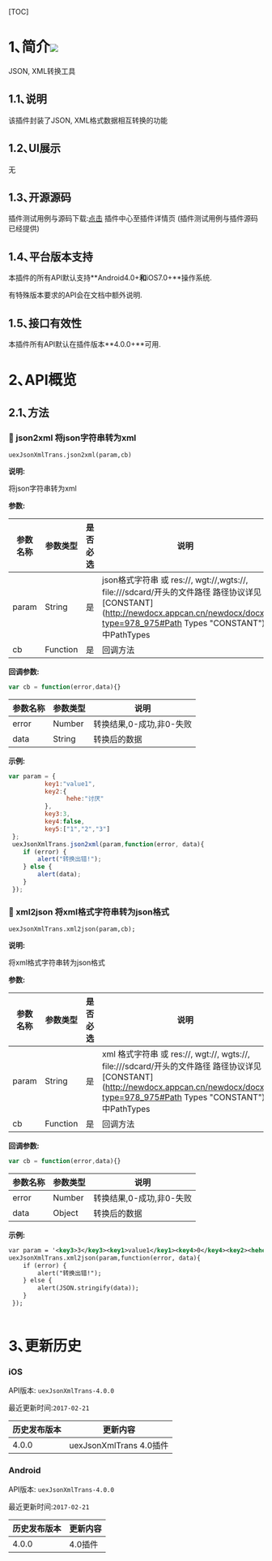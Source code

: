[TOC]
# 1､简介[![](http://appcan-download.oss-cn-beijing.aliyuncs.com/%E5%85%AC%E6%B5%8B%2Fgf.png)]()
JSON, XML转换工具

## 1.1､说明
该插件封装了JSON, XML格式数据相互转换的功能

## 1.2､UI展示
无
## 1.3､开源源码
插件测试用例与源码下载:[点击](xxxx ) 插件中心至插件详情页 (插件测试用例与插件源码已经提供)
## 1.4､平台版本支持

本插件的所有API默认支持**Android4.0+**和**iOS7.0+**操作系统.

有特殊版本要求的API会在文档中额外说明.

## 1.5､接口有效性

本插件所有API默认在插件版本**4.0.0+**可用.
# 2､API概览

## 2.1､方法

### 🍭 json2xml 将json字符串转为xml

`uexJsonXmlTrans.json2xml(param,cb)`

**说明:**

将json字符串转为xml

**参数:**

| 参数名称  | 参数类型     | 是否必选 | 说明                                       |
| ----- | -------- | ---- | ---------------------------------------- |
| param | String   | 是    | json格式字符串 或 res://, wgt://,wgts://, file:///sdcard/开头的文件路径 路径协议详见[CONSTANT](http://newdocx.appcan.cn/newdocx/docx?type=978_975#Path Types "CONSTANT")中PathTypes |
| cb    | Function | 是    | 回调方法                                     |

**回调参数:**

```javascript
var cb = function(error,data){}
```

| 参数名称  | 参数类型   | 说明              |
| ----- | ------ | --------------- |
| error | Number | 转换结果,0-成功,非0-失败 |
| data  | String | 转换后的数据          |

**示例:**

```javascript
var param = {
          key1:"value1",
          key2:{
                hehe:"讨厌"
          },
          key3:3,
          key4:false,
          key5:["1","2","3"]
 };
 uexJsonXmlTrans.json2xml(param,function(error, data){
    if (error) {
        alert("转换出错!");
    } else {
        alert(data);
    }
 });         
```
### 🍭 xml2json 将xml格式字符串转为json格式

`uexJsonXmlTrans.xml2json(param,cb);`

**说明:**

将xml格式字符串转为json格式

**参数:**

| 参数名称  | 参数类型     | 是否必选 | 说明                                       |
| ----- | -------- | ---- | ---------------------------------------- |
| param | String   | 是    | xml 格式字符串 或 res://, wgt://, wgts://, file:///sdcard/开头的文件路径 路径协议详见[CONSTANT](http://newdocx.appcan.cn/newdocx/docx?type=978_975#Path Types "CONSTANT")中PathTypes |
| cb    | Function | 是    | 回调方法                                     |

**回调参数:**

```javascript
var cb = function(error,data){}
```

| 参数名称  | 参数类型   | 说明              |
| ----- | ------ | --------------- |
| error | Number | 转换结果,0-成功,非0-失败 |
| data  | Object | 转换后的数据          |

**示例:**

```xml
var param = '<key3>3</key3><key1>value1</key1><key4>0</key4><key2><hehe>讨厌</hehe></key2><key5>1</key5><key5>2</key5><key5>3</key5>';
uexJsonXmlTrans.xml2json(param,function(error, data){
    if (error) {
        alert("转换出错!");
    } else {
        alert(JSON.stringify(data));
    }
 });        
            
```


# 3､更新历史

### iOS

API版本: `uexJsonXmlTrans-4.0.0`

最近更新时间:`2017-02-21`

| 历史发布版本 | 更新内容 |
| ----- | ----- |
| 4.0.0 | uexJsonXmlTrans 4.0插件 |

### Android

API版本: `uexJsonXmlTrans-4.0.0`

最近更新时间:`2017-02-21`

| 历史发布版本 | 更新内容 |
| ----- | ----- |
| 4.0.0 | 4.0插件 |
